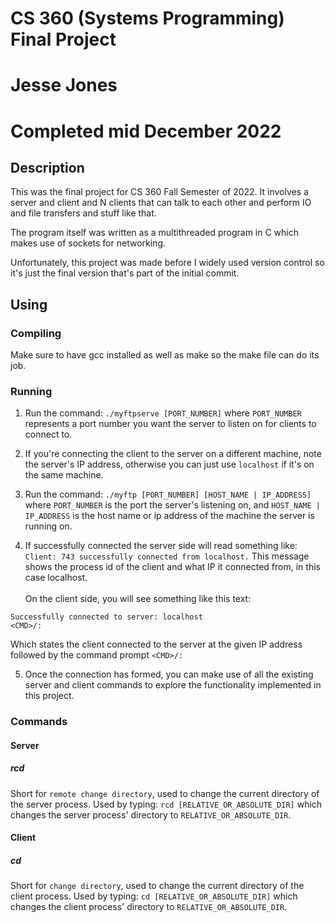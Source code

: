 # CS 360 (Systems Programming) Final Project
# Jesse Jones
# Completed mid December 2022

## Description
This was the final project for CS 360 Fall Semester of 2022. It involves a server and client 
and N clients that can talk to each other and perform IO and file transfers and stuff like that.

The program itself was written as a multithreaded program in C which makes use of sockets for networking.

Unfortunately, this project was made before I widely used version control so it's just the final version that's part of the initial commit.

## Using
### Compiling
Make sure to have gcc installed as well as make so the make file can do its job.

### Running
1. Run the command: `./myftpserve [PORT_NUMBER]`
where `PORT_NUMBER` represents a port number you want the server 
to listen on for clients to connect to.

2. If you're connecting the client to the server on a different machine, note the server's IP address, 
otherwise you can just use `localhost` if it's on the same machine.

3. Run the command: `./myftp [PORT_NUMBER] [HOST_NAME | IP_ADDRESS]` where `PORT_NUMBER` is the port the 
server's listening on, and `HOST_NAME | IP_ADDRESS` is the host name or ip address of the machine the server
is running on.

4. If successfully connected the server side will read something like: <br>
`Client: 743 successfully connected from localhost.`
This message shows the process id of the client 
and what IP it connected from, in this case localhost. <br> <br>
On the client side, you will see something like this text:
```
Successfully connected to server: localhost
<CMD>/:
```
Which states the client connected to the server at the given IP address 
followed by the command prompt `<CMD>/:`

5. Once the connection has formed, you can make use of all the existing server 
and client commands to explore the functionality implemented in this project.

### Commands

#### Server

##### rcd
Short for `remote change directory`, used to change the current directory of the server process.
Used by typing:
`rcd [RELATIVE_OR_ABSOLUTE_DIR]`
which changes the server process' directory to `RELATIVE_OR_ABSOLUTE_DIR`.

#### Client

##### cd
Short for `change directory`, used to change the current directory of the client process.
Used by typing:
`cd [RELATIVE_OR_ABSOLUTE_DIR]`
which changes the client process' directory to `RELATIVE_OR_ABSOLUTE_DIR`.